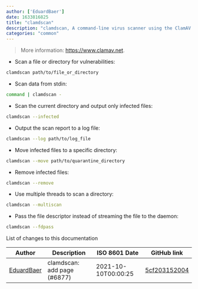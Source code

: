 ```yaml
---
author: ['EduardBaer']
date: 1633816825
title: "clamdscan"
description: "clamdscan, A command-line virus scanner using the ClamAV Daemon."
categories: "common"
---
```

> More information: <https://www.clamav.net>.

- Scan a file or directory for vulnerabilities:

```bash
clamdscan path/to/file_or_directory
```

- Scan data from stdin:

```bash
command | clamdscan -
```

- Scan the current directory and output only infected files:

```bash
clamdscan --infected
```

- Output the scan report to a log file:

```bash
clamdscan --log path/to/log_file
```

- Move infected files to a specific directory:

```bash
clamdscan --move path/to/quarantine_directory
```

- Remove infected files:

```bash
clamdscan --remove
```

- Use multiple threads to scan a directory:

```bash
clamdscan --multiscan
```

- Pass the file descriptor instead of streaming the file to the daemon:

```bash
clamdscan --fdpass
```
List of changes to this documentation


Author | Description | ISO 8601 Date | GitHub link
------|-----|-----|-----
[EduardBaer](mailto:EduardBaer@users.noreply.github.com) | clamdscan: add page (#6877) | 2021-10-10T00:00:25 | [5cf203152004](https://github.com/tldr-pages/tldr/commit/5cf203152004ee5a277d428fb77c058f883fb5b3)

